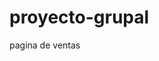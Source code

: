 # proyecto-grupal
pagina de ventas
<!DOCTYPE html>
<html lang="es">
<head>
    <meta charset="UTF-8">
    <title>Belleza Alternativa</title>
